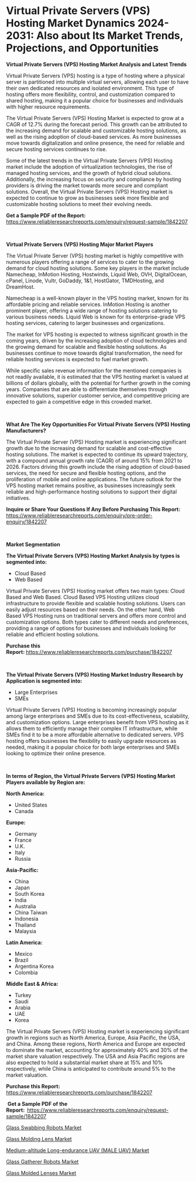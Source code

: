 <p><h1>Virtual Private Servers (VPS) Hosting Market Dynamics 2024-2031: Also about Its Market Trends, Projections, and Opportunities</h1></p><p><strong>Virtual Private Servers (VPS) Hosting Market Analysis and Latest Trends</strong></p>
<p><p>Virtual Private Servers (VPS) hosting is a type of hosting where a physical server is partitioned into multiple virtual servers, allowing each user to have their own dedicated resources and isolated environment. This type of hosting offers more flexibility, control, and customization compared to shared hosting, making it a popular choice for businesses and individuals with higher resource requirements.</p><p>The Virtual Private Servers (VPS) Hosting Market is expected to grow at a CAGR of 12.7% during the forecast period. This growth can be attributed to the increasing demand for scalable and customizable hosting solutions, as well as the rising adoption of cloud-based services. As more businesses move towards digitalization and online presence, the need for reliable and secure hosting services continues to rise.</p><p>Some of the latest trends in the Virtual Private Servers (VPS) Hosting market include the adoption of virtualization technologies, the rise of managed hosting services, and the growth of hybrid cloud solutions. Additionally, the increasing focus on security and compliance by hosting providers is driving the market towards more secure and compliant solutions. Overall, the Virtual Private Servers (VPS) Hosting market is expected to continue to grow as businesses seek more flexible and customizable hosting solutions to meet their evolving needs.</p></p>
<p><strong>Get a Sample PDF of the Report:&nbsp;</strong> <a href="https://www.reliableresearchreports.com/enquiry/request-sample/1842207">https://www.reliableresearchreports.com/enquiry/request-sample/1842207</a></p>
<p>&nbsp;</p>
<p><strong>Virtual Private Servers (VPS) Hosting Major Market Players</strong></p>
<p><p>The Virtual Private Server (VPS) hosting market is highly competitive with numerous players offering a range of services to cater to the growing demand for cloud hosting solutions. Some key players in the market include Namecheap, InMotion Hosting, Hostwinds, Liquid Web, OVH, DigitalOcean, cPanel, Linode, Vultr, GoDaddy, 1&1, HostGator, TMDHosting, and DreamHost.</p><p>Namecheap is a well-known player in the VPS hosting market, known for its affordable pricing and reliable services. InMotion Hosting is another prominent player, offering a wide range of hosting solutions catering to various business needs. Liquid Web is known for its enterprise-grade VPS hosting services, catering to larger businesses and organizations.</p><p>The market for VPS hosting is expected to witness significant growth in the coming years, driven by the increasing adoption of cloud technologies and the growing demand for scalable and flexible hosting solutions. As businesses continue to move towards digital transformation, the need for reliable hosting services is expected to fuel market growth.</p><p>While specific sales revenue information for the mentioned companies is not readily available, it is estimated that the VPS hosting market is valued at billions of dollars globally, with the potential for further growth in the coming years. Companies that are able to differentiate themselves through innovative solutions, superior customer service, and competitive pricing are expected to gain a competitive edge in this crowded market.</p></p>
<p>&nbsp;</p>
<p><strong>What Are The Key Opportunities For Virtual Private Servers (VPS) Hosting Manufacturers?</strong></p>
<p><p>The Virtual Private Server (VPS) Hosting market is experiencing significant growth due to the increasing demand for scalable and cost-effective hosting solutions. The market is expected to continue its upward trajectory, with a compound annual growth rate (CAGR) of around 15% from 2021 to 2026. Factors driving this growth include the rising adoption of cloud-based services, the need for secure and flexible hosting options, and the proliferation of mobile and online applications. The future outlook for the VPS hosting market remains positive, as businesses increasingly seek reliable and high-performance hosting solutions to support their digital initiatives.</p></p>
<p><strong>Inquire or Share Your Questions If Any Before Purchasing This Report:</strong> <a href="https://www.reliableresearchreports.com/enquiry/pre-order-enquiry/1842207">https://www.reliableresearchreports.com/enquiry/pre-order-enquiry/1842207</a></p>
<p>&nbsp;</p>
<p><strong>Market Segmentation</strong></p>
<p><strong>The Virtual Private Servers (VPS) Hosting Market Analysis by types is segmented into:</strong></p>
<p><ul><li>Cloud Based</li><li>Web Based</li></ul></p>
<p><p>Virtual Private Servers (VPS) Hosting market offers two main types: Cloud Based and Web Based. Cloud Based VPS Hosting utilizes cloud infrastructure to provide flexible and scalable hosting solutions. Users can easily adjust resources based on their needs. On the other hand, Web Based VPS Hosting runs on traditional servers and offers more control and customization options. Both types cater to different needs and preferences, providing a range of options for businesses and individuals looking for reliable and efficient hosting solutions.</p></p>
<p><strong>Purchase this Report:&nbsp;</strong><a href="https://www.reliableresearchreports.com/purchase/1842207">https://www.reliableresearchreports.com/purchase/1842207</a></p>
<p>&nbsp;</p>
<p><strong>The Virtual Private Servers (VPS) Hosting Market Industry Research by Application is segmented into:</strong></p>
<p><ul><li>Large Enterprises</li><li>SMEs</li></ul></p>
<p><p>Virtual Private Servers (VPS) Hosting is becoming increasingly popular among large enterprises and SMEs due to its cost-effectiveness, scalability, and customization options. Large enterprises benefit from VPS hosting as it allows them to efficiently manage their complex IT infrastructure, while SMEs find it to be a more affordable alternative to dedicated servers. VPS hosting offers businesses the flexibility to easily upgrade resources as needed, making it a popular choice for both large enterprises and SMEs looking to optimize their online presence.</p></p>
<p>&nbsp;</p>
<p><strong>In terms of Region, the Virtual Private Servers (VPS) Hosting Market Players available by Region are:</strong></p>
<p>
    <p> <strong> North America: </strong>
        <ul>
            <li>United States</li>
            <li>Canada</li>
        </ul>
        </p> 
    <p> <strong> Europe: </strong>
        <ul>
            <li>Germany</li>
            <li>France</li>
            <li>U.K.</li>
            <li>Italy</li>
            <li>Russia</li>
        </ul>
        </p> 
    <p> <strong> Asia-Pacific: </strong>
        <ul>
            <li>China</li>
            <li>Japan</li>
            <li>South Korea</li>
            <li>India</li>
            <li>Australia</li>
            <li>China Taiwan</li>
            <li>Indonesia</li>
            <li>Thailand</li>
            <li>Malaysia</li>
        </ul>
        </p> 
    <p> <strong> Latin America: </strong>
        <ul>
            <li>Mexico</li>
            <li>Brazil</li>
            <li>Argentina Korea</li>
            <li>Colombia</li>
        </ul>
        </p> 
    <p> <strong> Middle East & Africa: </strong>
        <ul>
            <li>Turkey</li>
            <li>Saudi</li>
            <li>Arabia</li>
            <li>UAE</li>
            <li>Korea</li>
        </ul>
    </p>
    </p>
<p><p>The Virtual Private Servers (VPS) Hosting market is experiencing significant growth in regions such as North America, Europe, Asia Pacific, the USA, and China. Among these regions, North America and Europe are expected to dominate the market, accounting for approximately 40% and 30% of the market share valuation respectively. The USA and Asia Pacific regions are also expected to hold a substantial market share at 15% and 10% respectively, while China is anticipated to contribute around 5% to the market valuation.</p></p>
<p><strong>Purchase this Report: </strong><a href="https://www.reliableresearchreports.com/purchase/1842207">https://www.reliableresearchreports.com/purchase/1842207</a></p>
<p>&nbsp;<strong>Get a Sample PDF of the Report:&nbsp;&nbsp;</strong><a href="https://www.reliableresearchreports.com/enquiry/request-sample/1842207">https://www.reliableresearchreports.com/enquiry/request-sample/1842207</a></p>
<p><strong></strong></p>
<p><p><a href="https://github.com/gamblestampleyjenny50m5sl6/Market-Research-Report-List-1/blob/main/glass-swabbing-robots-market.md">Glass Swabbing Robots Market</a></p><p><a href="https://medium.com/@besaosmani1903/glass-molding-lens-market-exploring-market-share-market-trends-and-future-growth-94faa3cde247">Glass Molding Lens Market</a></p><p><a href="https://medium.com/@besaosmani1903/medium-altitude-long-endurance-uav-male-uav-market-share-evolution-and-market-growth-trends-2024-4209bbbd8c9c">Medium-altitude Long-endurance UAV (MALE UAV) Market</a></p><p><a href="https://github.com/wwwkeltoum/Market-Research-Report-List-2/blob/main/glass-gatherer-robots-market.md">Glass Gatherer Robots Market</a></p><p><a href="https://medium.com/@besaosmani1903/analyzing-glass-molded-lenses-market-global-industry-perspective-and-forecast-2024-to-2031-21604f03e557">Glass Molded Lenses Market</a></p></p>